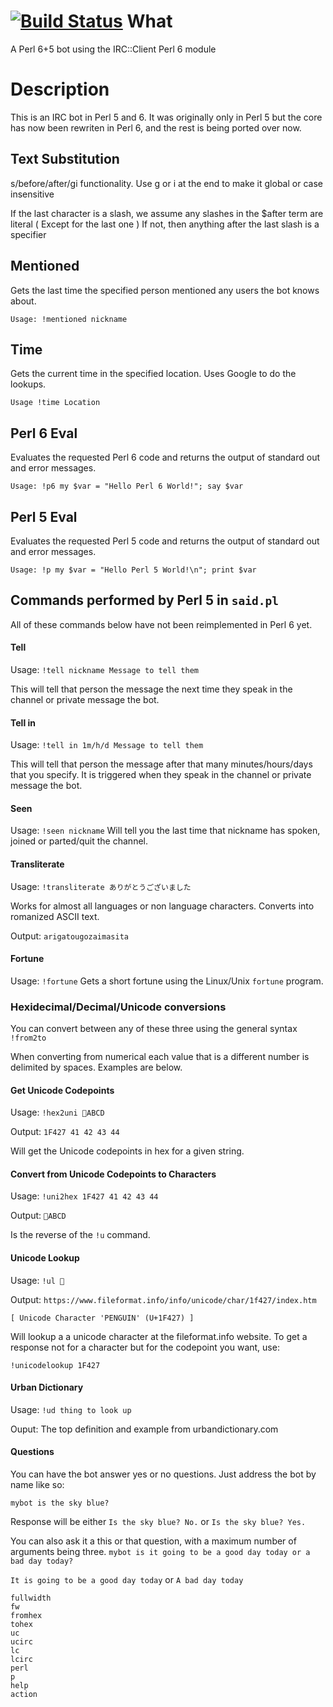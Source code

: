 [![Build Status](https://travis-ci.org/samcv/perlbot.svg?branch=master)](https://travis-ci.org/samcv/perlbot)
What
====

A Perl 6+5 bot using the IRC::Client Perl 6 module

Description
===========

This is an IRC bot in Perl 5 and 6. It was originally only in Perl 5 but the core has now been rewriten in Perl 6, and the rest is being ported over now.

Text Substitution
-----------------

s/before/after/gi functionality. Use g or i at the end to make it global or case insensitive

If the last character is a slash, we assume any slashes in the $after term are literal ( Except for the last one ) If not, then anything after the last slash is a specifier

Mentioned
---------

Gets the last time the specified person mentioned any users the bot knows about.

`Usage: !mentioned nickname`

Time
----

Gets the current time in the specified location. Uses Google to do the lookups.

`Usage !time Location`

Perl 6 Eval
-----------

Evaluates the requested Perl 6 code and returns the output of standard out and error messages.

`Usage: !p6 my $var = "Hello Perl 6 World!"; say $var`

Perl 5 Eval
-----------

Evaluates the requested Perl 5 code and returns the output of standard out and error messages.

`Usage: !p my $var = "Hello Perl 5 World!\n"; print $var`

## Commands performed by Perl 5 in `said.pl`
All of these commands below have not been reimplemented in Perl 6 yet.
#### Tell
Usage: `!tell nickname Message to tell them`

This will tell that person the message the next time they speak in the channel or private message the bot.

#### Tell in
Usage: `!tell in 1m/h/d Message to tell them`

This will tell that person the message after that many minutes/hours/days that you specify.  It is triggered when they speak in the channel or private message the bot.

#### Seen
Usage: `!seen nickname`
Will tell you the last time that nickname has spoken, joined or parted/quit the channel.

#### Transliterate
Usage: `!transliterate ありがとうございました`

Works for almost all languages or non language characters.  Converts into romanized ASCII text.

Output: `arigatougozaimasita`

#### Fortune
Usage: `!fortune`
Gets a short fortune using the Linux/Unix `fortune` program.

### Hexidecimal/Decimal/Unicode conversions
You can convert between any of these three using the general syntax `!from2to`

When converting from numerical each value that is a different number is
delimited by spaces.  Examples are below.

#### Get Unicode Codepoints
Usage: `!hex2uni 🐧ABCD`

Output: `1F427 41 42 43 44`

Will get the Unicode codepoints in hex for a given string.

#### Convert from Unicode Codepoints to Characters
Usage: `!uni2hex 1F427 41 42 43 44`

Output: `🐧ABCD`

Is the reverse of the `!u` command.

#### Unicode Lookup
Usage: `!ul 🐧`

Output: `https://www.fileformat.info/info/unicode/char/1f427/index.htm`

 `[ Unicode Character 'PENGUIN' (U+1F427) ] `

Will lookup a a unicode character at the fileformat.info website.
To get a response not for a character but for the codepoint you want, use:

`!unicodelookup 1F427`

#### Urban Dictionary
Usage: `!ud thing to look up`

Ouput: The top definition and example from urbandictionary.com

#### Questions
You can have the bot answer yes or no questions.  Just address the bot by name like so:

`mybot is the sky blue?`

Response will be either `Is the sky blue? No.` or `Is the sky blue? Yes.`

You can also ask it a this or that question, with a maximum number of arguments being three.
`mybot is it going to be a good day today or a bad day today?`

`It is going to be a good day today` or `A bad day today`

	fullwidth
	fw
	fromhex
	tohex
	uc
	ucirc
	lc
	lcirc
	perl
	p
	help
	action

